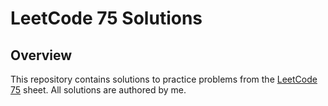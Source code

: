 # LeetCode 75 Solutions

## Overview
This repository contains solutions to practice problems from the [LeetCode 75](https://leetcode.com/studyplan/leetcode-75/) sheet.
All solutions are authored by me.
